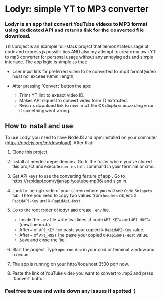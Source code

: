 # Lodyr: simple YT to MP3 converter
 
### Lodyr is an app that convert YouTube videos to MP3 format using dedicated API and returns link for the converted file download. 

This project is an example full-stack project that demonstrates usage of node and express.js possibilities AND also my attempt to create my own YT to mp3 converter for personal usage without any annoying ads and simple interface. The app logic is simple as that:

* User input link for preferred video to be converted to .mp3 format(video must not exceed 10min. length)

* After pressing 'Convert' button the app:
	* Trims YT link to extract video ID.
	*  Makes API request to convert video form ID extracted.
	*  Returns download link to new .mp3 file OR displays according  error if something went wrong.

## How to install and use:

To use Lodyr you need to have NodeJS and npm installed on your computer (https://nodejs.org/en/download). After that:

1. Clone this project.

2. Install all needed dependencies. Go to the folder where you've cloned this project and execute `npm install` command in your terminal or cmd.

3. Get API keys to use the converting feature of app . Go to https://rapidapi.com/ytjar/api/youtube-mp36/ and sign in.
 
4. Look to the right side of your screen where you will see `Code Snippets` tab. There you need to copy two values from `headers` object: `X-RapidAPI-Key` and `X-RapidApi-Host`.

5. Go to the root folder of lodyr and create `.env` file. 
	* Inside the `.env` file write two lines of code `API_KEY=` and `API_HOST=` (new line each). 
	* After `=` of `API_KEY` line paste your copied `X-RapidAPI-Key` value.
	* After `=` of `API_HOST` line paste your copied `X-RapidAPI-Host` value.
	* Save and close the file.

6. Start the project.  Type `npm run dev` in your cmd or terminal window and hit enter.

7. The app is running on your http://localhost:3500 port now.

8. Paste the link of YouTube video you want to convert to .mp3 and press 'Convert' button.

### Feel free to use and write down any issues if spotted :)
